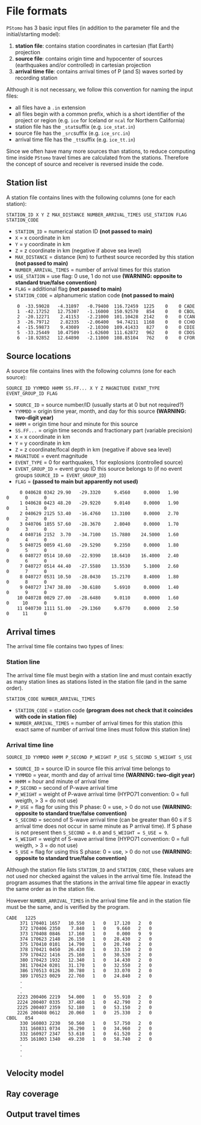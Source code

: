 # File formats

`PStomo` has 3 basic input files (in addition to the parameter file and the initial/starting model):

1. __station file__: contains station coordinates in cartesian (flat Earth) projection
2. __source file__: contains origin time and hypocenter of sources (earthquakes and/or controlled) in cartesian projection
3. __arrival time file__: contains arrival times of P (and S) waves sorted by recording station

Although it is not necessary, we follow this convention for naming the input files:

- all files have a `.in` extension
- all files begin with a common prefix, which is a short identifier of the project or region 
  (e.g. ``ice`` for Iceland or ``ncal`` for Northern California)
- station file has the ``_stat``suffix (e.g. ``ice_stat.in``)
- source file has the ``_src``suffix (e.g. ``ice_src.in``)
- arrival time file has the ``_tt``suffix (e.g. ``ice_tt.in``)

Since we often have many more sources than stations, to reduce computing time inside `PStomo` 
travel times are calculated from the stations. Therefore the concept of source and receiver is
reversed inside the code.

## Station list

A station file contains lines with the following columns (one for each station):

```
STATION_ID X Y Z MAX_DISTANCE NUMBER_ARRIVAL_TIMES USE_STATION FLAG STATION_CODE
```

- `STATION_ID` = numerical station ID __(not passed to main)__
- `X` = x coordinate in km
- `Y` = y coordinate in km
- `Z` = z coordinate in km (negative if above sea level)
- `MAX_DISTANCE` = distance (km) to furthest source recorded by this station __(not passed to main)__
- `NUMBER_ARRIVAL_TIMES` = number of arrival times for this station
- `USE_STATION` = use flag: 0 use, 1 do not use __(WARNING: opposite to standard true/false convention)__
- `FLAG` = additional flag __(not passed to main)__
- `STATION_CODE` = alphanumeric station code __(not passed to main)__

```
    0  -33.59028   -4.31897   -0.79400  116.72459  1225    0    0 CADE
    1  -42.17252   12.75307   -1.16000  150.92570   854    0    0 CBOL
    2  -20.12271    2.41153   -2.21000  101.10428  2142    0    0 CCAN
    3  -26.79712    2.82335   -2.06400   94.74211  1168    0    0 CCHO
    4  -15.59873    9.43089   -2.10300  109.41433   827    0    0 CDIE
    5  -33.25449   10.47509   -1.62600  111.62872   962    0    0 CDOS
    6  -18.92852   12.64890   -2.11000  108.85104   762    0    0 CFOR
```

## Source locations

A source file contains lines with the following columns (one for each source):

```
SOURCE_ID YYMMDD HHMM SS.FF... X Y Z MAGNITUDE EVENT_TYPE EVENT_GROUP_ID FLAG
```

- `SOURCE_ID` = source number/ID (usually starts at 0 but not required?)
- `YYMMDD` = origin time year, month, and day for this source __(WARNING: two-digit year)__
- `HHMM` = origin time hour and minute for this source
- `SS.FF...` = origin time seconds and fractionary part (variable precision)
- `X` = x coordinate in km
- `Y` = y coordinate in km
- `Z` = z coordinate/focal depth in km (negative if above sea level)
- `MAGNITUDE` = event magnitude
- `EVENT_TYPE` = 0 for earthquakes, 1 for explosions (controlled source)
- `EVENT_GROUP_ID` = event group ID this source belongs to (if no event groups `SOURCE_ID = EVENT_GROUP_ID`)
- `FLAG` = __(passed to main but apparently not used)__

```
     0 040628 0342 29.90   -29.3320     9.4560     0.0000   1.90      0      0      0
     1 040628 0423 48.20   -29.9220     9.0140     0.0000   1.90      0      1      0
     2 040629 2125 53.40   -16.4760    13.3100     0.0000   2.70      0      2      0
     3 040706 1855 57.60   -28.3670     2.8040     0.0000   1.70      0      3      0
     4 040716 2152  3.70   -34.7100    15.7880    24.5000   1.60      0      4      0
     5 040725 0059 41.60   -29.5290     9.2350     0.0000   1.80      0      5      0
     6 040727 0514 10.60   -22.9390    18.6410    16.4000   2.40      0      6      0
     7 040727 0514 44.40   -27.5580    13.5530     5.1000   2.60      0      7      0
     8 040727 0531 10.50   -28.0430    15.2170     8.4000   1.80      0      8      0
     9 040727 1747 38.80   -30.6180     5.6910     0.0000   1.40      0      9      0
    10 040728 0029 27.00   -28.6480     9.0110     0.0000   1.60      0     10      0
    11 040730 1111 51.00   -29.1360     9.6770     0.0000   2.50      0     11      0
```

## Arrival times

The arrival time file contains two types of lines:

### Station line

The arrival time file must begin with a station line and must contain exactly as many station lines
as stations listed in the station file (and in the same order).

```
STATION_CODE NUMBER_ARRIVAL_TIMES
```

- `STATION_CODE` = station code __(program does not check that it coincides with code in station file)__
- `NUMBER_ARRIVAL_TIMES` = number of arrival times for this station (this exact same of number of
   arrival time lines must follow this station line)

### Arrival time line
```
SOURCE_ID YYMMDD HHMM P_SECOND P_WEIGHT P_USE S_SECOND S_WEIGHT S_USE
```

- `SOURCE_ID` = source ID in source file this arrival time belongs to
- `YYMMDD` = year, month and day of arrival time __(WARNING: two-digit year)__
- `HHMM` = hour and minute of arrival time
- `P_SECOND` = second of P-wave arrival time
- `P_WEIGHT` = weight of P-wave arrival time (HYPO71 convention: 0 = full weigth, > 3 = do not use)
- `P_USE` = flag for using this P phase: 0 = use, > 0 do not use __(WARNING: opposite to standard true/false convention)__
- `S_SECOND` = second of S-wave arrival time (can be greater than 60 s if S arrival time does not occur in same minute as P arrival time).
   If S phase is not present then `S_SECOND = 0.0` and `S_WEIGHT = S_USE = 9`.
- `S_WEIGHT` = weight of S-wave arrival time (HYPO71 convention: 0 = full weigth, > 3 = do not use)
- `S_USE` = flag for using this S phase: 0 = use, > 0 do not use __(WARNING: opposite to standard true/false convention)__

Although the station file lists `STATION_ID` and `STATION_CODE`, these values are not used nor
checked against the values in the arrival time file. Instead the program assumes
that the stations in the arrival time file appear in exactly the same order as in the station file.

However `NUMBER_ARRIVAL_TIMES` in the arrival time file and in the station file must be the same,
and is verified by the program.

```
CADE   1225
     371 170401 1657   10.550   1   0   17.120   2   0
     372 170406 2350    7.840   1   0    9.660   2   0
     373 170408 0846   17.160   1   0    0.000   9   9
     374 170623 2148   26.150   1   0   28.430   2   0
     375 170410 0101   14.790   1   0   20.740   2   0
     378 170421 0450   26.430   1   0   33.150   2   0
     379 170422 1416   25.160   1   0   30.520   2   0
     380 170423 1932   12.340   1   0   14.430   2   0
     381 170424 0201   31.170   1   0   32.550   2   0
     386 170513 0126   30.780   1   0   33.070   2   0
     389 170523 0029   22.760   1   0   24.840   2   0
     .
     .
     .
    2223 200406 2219   54.000   1   0   55.910   2   0
    2224 200407 0335   37.460   1   0   42.790   2   0
    2225 200407 2359   52.180   1   0   53.150   2   0
    2226 200408 0612   20.060   1   0   25.330   2   0
CBOL   854
     330 160803 2230   50.560   1   0   57.750   2   0
     331 160831 0734   26.290   1   0   34.960   2   0
     332 160927 2347   53.610   1   0   61.520   2   0
     335 161003 1340   49.230   1   0   58.740   2   0
     .
     .
     .
```

## Velocity model

## Ray coverage

## Output travel times
